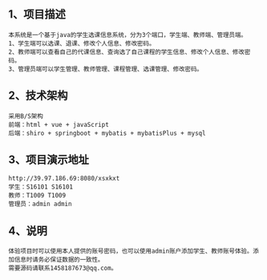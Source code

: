 ## 1、项目描述

    本系统是一个基于java的学生选课信息系统，分为3个端口，学生端、教师端、管理员端。
    1、学生端可以选课、退课、修改个人信息、修改密码。
    2、教师端可以查看自己的代课信息、查询选了自己课程的学生信息、修改个人信息、修改密码。
    3、管理员端可以学生管理、教师管理、课程管理、选课管理、修改密码。
 
## 2、技术架构

    采用B/S架构
    前端：html + vue + javaScript
    后端：shiro + springboot + mybatis + mybatisPlus + mysql
 
## 3、项目演示地址

    http://39.97.186.69:8080/xsxkxt
    学生：S16101 S16101
    教师：T1009 T1009
    管理员：admin admin
    
## 4、说明

    体验项目时可以使用本人提供的账号密码，也可以使用admin账户添加学生、教师账号体验。添加信息时请务必保证数据的一致性。
    需要源码请联系1458187673@qq.com。
